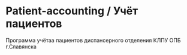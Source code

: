 # Patient-accounting / Учёт пациентов
Программа учётаа пациентов диспансерного отделения КЛПУ ОПБ г.Славянска

